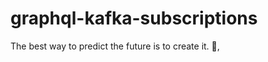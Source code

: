 # graphql-kafka-subscriptions


<!-- INSPIRATIONAL_QUOTE_START -->
The best way to predict the future is to create it.
👀,
<!-- INSPIRATIONAL_QUOTE_END -->
